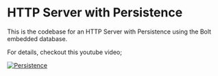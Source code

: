 # HTTP Server with Persistence

This is the codebase for an HTTP Server with Persistence using the Bolt embedded database.

For details, checkout this youtube video;

[![Persistence](http://img.youtube.com/vi/gB9yCEKYS3E/0.jpg)](http://www.youtube.com/watch?v=gB9yCEKYS3E "Golang HTTP with Persistence (HTTP Part 2)")
